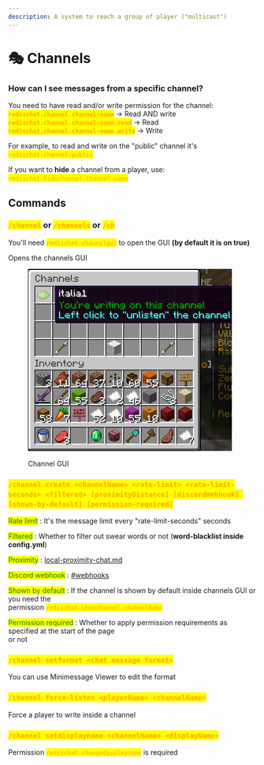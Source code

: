 ```yaml
---
description: A system to reach a group of player ("multicast")
---
```


# 🎭 Channels

### How can I see messages from a specific channel?

You need to have read and/or write permission for the channel:\
<mark style="color:orange;">**`redischat.channel.channel-name`**</mark>                     ->  Read AND write\
<mark style="color:orange;">**`redischat.channel.channel-name.read`**</mark>          ->  Read\
<mark style="color:orange;">**`redischat.channel.channel-name.write`**</mark>        ->  Write

For example, to read and write on the "public" channel it's <mark style="color:orange;">`redischat.channel.public`</mark>

If you want to **hide** a channel from a player, use: <mark style="color:orange;">`redischat.hidechannel.channel-name`</mark>



## Commands

### <mark style="color:orange;">`/channel`</mark> or <mark style="color:orange;">`/channels`</mark> or <mark style="color:orange;">`/ch`</mark>

You'll need <mark style="color:orange;">`redischat.channelgui`</mark> to open the GUI **(by default it is on true)**

Opens the channels GUI

<figure><img src="../.gitbook/assets/image (2).png" alt=""><figcaption><p>Channel GUI</p></figcaption></figure>

### <mark style="color:orange;">`/channel create <channelName> <rate-limit> <rate-limit-seconds> <filtered> [proximityDistance] [discordWebhook] [shown-by-default] [permission-required]`</mark>

<mark style="color:green;">Rate limit</mark> :   It's the message limit every "rate-limit-seconds" seconds

<mark style="color:green;">Filtered</mark> :   Whether to filter out swear words or not (**word-blacklist inside config.yml**)

<mark style="color:green;">Proximity</mark> : [local-proximity-chat.md](local-proximity-chat.md "mention")

<mark style="color:green;">Discord webhook</mark> : [#webhooks](discord-hook.md#webhooks "mention")

<mark style="color:green;">Shown by default</mark> :   If the channel is shown by default inside channels GUI or you need the \
&#x20;                                     permission <mark style="color:orange;">`redischat.showchannel.channelName`</mark>

<mark style="color:green;">Permission required</mark> :   Whether to apply permission requirements as specified at the start of the page\
&#x20;                                          or not



### <mark style="color:orange;">`/channel setformat <chat message format>`</mark>

You can use Minimessage Viewer to edit the format

### <mark style="color:orange;">`/channel force-listen <playerName> <channelName>`</mark>

Force a player to write inside a channel

### <mark style="color:orange;">`/channel setdisplayname <channelName> <displayName>`</mark>

Permission <mark style="color:orange;">`redischat.changedisplayname`</mark> is required
